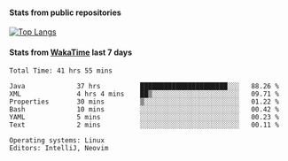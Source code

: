 #### Stats from public repositories

[![Top Langs](https://github-readme-stats.vercel.app/api/top-langs/?username=hyoghurt&layout=compact&exclude_repo=multiserver,docker_compose&langs_count=6)](https://github.com/anuraghazra/github-readme-stats)

#### Stats from [WakaTime](https://wakatime.com/@hyoghurt) last 7 days
<!--START_SECTION:waka-->

```text
Total Time: 41 hrs 55 mins

Java             37 hrs          ██████████████████████░░░   88.26 %
XML              4 hrs 4 mins    ██▒░░░░░░░░░░░░░░░░░░░░░░   09.71 %
Properties       30 mins         ▒░░░░░░░░░░░░░░░░░░░░░░░░   01.22 %
Bash             10 mins         ░░░░░░░░░░░░░░░░░░░░░░░░░   00.42 %
YAML             5 mins          ░░░░░░░░░░░░░░░░░░░░░░░░░   00.23 %
Text             2 mins          ░░░░░░░░░░░░░░░░░░░░░░░░░   00.11 %

Operating systems: Linux
Editors: IntelliJ, Neovim
```

<!--END_SECTION:waka-->
